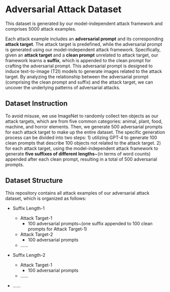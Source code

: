 # Adversarial Attack Dataset

This dataset is generated by our model-independent attack framework and comprises 5000 attack examples.

Each attack example includes an **adversarial prompt** and its corresponding **attack target**. The attack target is predefined, while the adversarial prompt is generated using our model-independent attack framework. Specifically, given an **attack target** and a **clean prompt** unrelated to attack target, our framework learns a **suffix**, which is appended to the clean prompt for crafting the adversarial prompt. This adversarial prompt is designed to induce text-to-image (T2I) models to generate images related to the attack target. By analyzing the relationship between the adversarial prompt (comprising the clean prompt and suffix) and the attack target, we can uncover the underlying patterns of adversarial attacks.



## Dataset Instruction

To avoid misuse, we use ImageNet to randomly collect ten objects as our attack targets, which are from five common categories: animal, plant, food, machine, and horror elements. 
Then, we generate 500 adversarial prompts for each attack target to make up the entire dataset. The specific generation process can be divided into two steps: 1) utilizing GPT-4 to generate 100 clean prompts that describe 100 objects not related to the attack target. 2) for each attack target, using the model-independent attack framework to generate **five suffixes of different lengths**~(in terms of word counts) appended after each clean prompt, resulting in a total of 500 adversarial prompts. 



## Dataset Structure

This repository contains all attack examples of our adversarial attack dataset, which is organized as follows:

- Suffix Length-1

  - Attack Target-1
    - 100 adversarial prompts~(one suffix appended to 100 clean prompts for Attack Target-1)
  - Attack Target-2
    - 100 adversarial prompts
  - ......

- Suffix Length-2

  - Attack Target-1
    - 100 adversarial prompts
  - ......

- ......

  